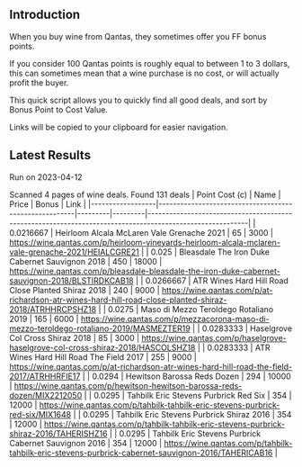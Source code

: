 ## Introduction

When you buy wine from Qantas, they sometimes offer you FF bonus points. 

If you consider 100 Qantas points is roughly equal to between 1 to 3 dollars, this can sometimes mean that a wine purchase is no cost, or will actually profit the buyer.

This quick script allows you to quickly find all good deals, and sort by Bonus Point to Cost Value.

Links will be copied to your clipboard for easier navigation.

## Latest Results

Run on 2023-04-12

Scanned 4 pages of wine deals.
Found 131 deals
|   Point Cost (c) | Name                                                  |   Price |   Bonus | Link                                                                                                     |
|------------------|-------------------------------------------------------|---------|---------|----------------------------------------------------------------------------------------------------------|
|        0.0216667 | Heirloom Alcala McLaren Vale Grenache 2021            |      65 |    3000 | https://wine.qantas.com/p/heirloom-vineyards-heirloom-alcala-mclaren-vale-grenache-2021/HEIALCGRE21      |
|        0.025     | Bleasdale The Iron Duke Cabernet Sauvignon 2018       |     450 |   18000 | https://wine.qantas.com/p/bleasdale-bleasdale-the-iron-duke-cabernet-sauvignon-2018/BLSTIRDKCAB18        |
|        0.0266667 | ATR Wines Hard Hill Road Close Planted Shiraz 2018    |     240 |    9000 | https://wine.qantas.com/p/at-richardson-atr-wines-hard-hill-road-close-planted-shiraz-2018/ATRHHRCPSHZ18 |
|        0.0275    | Maso di Mezzo Teroldego Rotaliano 2019                |     165 |    6000 | https://wine.qantas.com/p/mezzacorona-maso-di-mezzo-teroldego-rotaliano-2019/MASMEZTER19                 |
|        0.0283333 | Haselgrove Col Cross Shiraz 2018                      |      85 |    3000 | https://wine.qantas.com/p/haselgrove-haselgrove-col-cross-shiraz-2018/HASCOLSHZ18                        |
|        0.0283333 | ATR Wines Hard Hill Road The Field 2017               |     255 |    9000 | https://wine.qantas.com/p/at-richardson-atr-wines-hard-hill-road-the-field-2017/ATRHHRFIE17              |
|        0.0294    | Hewitson Barossa Reds Dozen                           |     294 |   10000 | https://wine.qantas.com/p/hewitson-hewitson-barossa-reds-dozen/MIX2212050                                |
|        0.0295    | Tahbilk Eric Stevens Purbrick Red Six                 |     354 |   12000 | https://wine.qantas.com/p/tahbilk-tahbilk-eric-stevens-purbrick-red-six/MIX1648                          |
|        0.0295    | Tahbilk Eric Stevens Purbrick Shiraz 2016             |     354 |   12000 | https://wine.qantas.com/p/tahbilk-tahbilk-eric-stevens-purbrick-shiraz-2016/TAHERISHZ16                  |
|        0.0295    | Tahbilk Eric Stevens Purbrick Cabernet Sauvignon 2016 |     354 |   12000 | https://wine.qantas.com/p/tahbilk-tahbilk-eric-stevens-purbrick-cabernet-sauvignon-2016/TAHERICAB16      |

